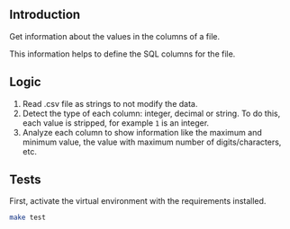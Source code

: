 ## Introduction

Get information about the values in the columns of a file.

This information helps to define the SQL columns for the file.

## Logic

1. Read .csv file as strings to not modify the data.
2. Detect the type of each column: integer, decimal or string. To do this, each value is stripped, for example ` 1 ` is an integer.
3. Analyze each column to show information like the maximum and minimum value, the value with maximum number of digits/characters, etc.

## Tests

First, activate the virtual environment with the requirements installed.

```bash
make test
```
